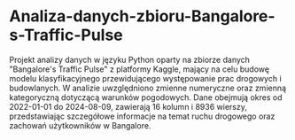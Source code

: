 # Analiza-danych-zbioru-Bangalore-s-Traffic-Pulse

Projekt analizy danych w języku Python oparty na zbiorze danych "Bangalore's Traffic Pulse" z platformy Kaggle, mający na celu budowę modelu klasyfikacyjnego przewidującego występowanie prac drogowych i budowlanych. W analizie uwzględniono zmienne numeryczne oraz zmienną kategoryczną dotyczącą warunków pogodowych. Dane obejmują okres od 2022-01-01 do 2024-08-09, zawierają 16 kolumn i 8936 wierszy, przedstawiając szczegółowe informacje na temat ruchu drogowego oraz zachowań użytkowników w Bangalore.
